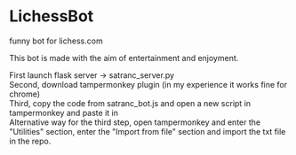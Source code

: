 # LichessBot
funny bot for lichess.com

This bot is made with the aim of entertainment and enjoyment.

First launch flask server -> satranc_server.py<br>
Second, download tampermonkey plugin (in my experience it works fine for chrome)<br>
Third, copy the code from satranc_bot.js and open a new script in tampermonkey and paste it in<br>
Alternative way for the third step, open tampermonkey and enter the "Utilities" section, enter the "Import from file" section and import the txt file in the repo.

